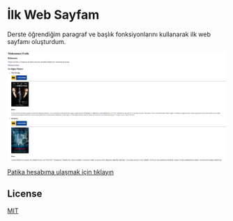 # İlk Web Sayfam

Derste öğrendiğim paragraf ve başlık fonksiyonlarını kullanarak ilk web sayfamı oluşturdum. 

![image](https://github.com/mefekaa/html-odev1/blob/main/img/html2.png)


[Patika hesabıma ulaşmak için tıklayın](https://app.patika.dev/mfatihh)


## License
[MIT](https://choosealicense.com/licenses/mit/)
